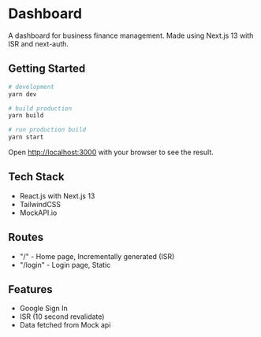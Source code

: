 # Dashboard
A dashboard for business finance management. Made using Next.js 13 with ISR and next-auth.

## Getting Started

```bash
# development
yarn dev

# build production
yarn build

# run production build
yarn start
```

Open [http://localhost:3000](http://localhost:3000) with your browser to see the result.

## Tech Stack

- React.js with Next.js 13
- TailwindCSS
- MockAPI.io


## Routes

- "/" - Home page, Incrementally generated (ISR)
- "/login" - Login page, Static

## Features

- Google Sign In
- ISR (10 second revalidate)
- Data fetched from Mock api